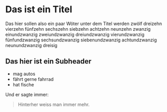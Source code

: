 # Das ist ein Titel
Das hier sollen also ein paar Wöter unter dem Titel werden zwölf dreizehn vierzehn fünfzehn sechszehn siebzehn achtzehn neunzehn zwanzig einundzwanzig zweiundzwanzig dreiundzwanzig vierundzwanzig fünfundzwanzig sechsundzwanzig siebenundzwanzig achtundzwanzig neunundzwanzig dreisig
## Das hier ist ein Subheader
* mag autos
* fährt gerne fahrrad
* hat fische

Und er sagte immer:
> Hinterher weiss man immer mehr.
